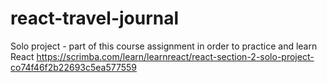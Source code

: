 # react-travel-journal
Solo project - part of this course assignment in order to practice and learn React https://scrimba.com/learn/learnreact/react-section-2-solo-project-co74f46f2b22693c5ea577559
